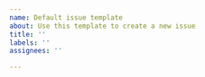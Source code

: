 ```yaml
---
name: Default issue template
about: Use this template to create a new issue
title: ''
labels: ''
assignees: ''

---
```


<!-- This issue tracker is only for technical issues related to phoenixd.

Please do not open issues for support requests or questions about phoenixd: use Github discussions instead (https://github.com/ACINQ/phoenixd/discussions).

Please check that there is not already a similar issue before opening a new one.
-->
